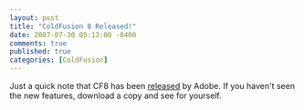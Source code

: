 ```yaml
---
layout: post
title: "ColdFusion 8 Released!"
date: 2007-07-30 05:13:00 -0400
comments: true
published: true
categories: [ColdFusion]
---
```


Just a quick note that CF8 has been [released](http://www.adobe.com/products/coldfusion/) by Adobe.  If you haven't seen the new features, download a copy and see for yourself.